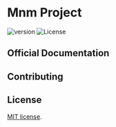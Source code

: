 # Mnm Project

![version](https://img.shields.io/badge/Version-0.0.1-brightgreen.svg)
![License](https://img.shields.io/badge/License-MIT-red.svg)

## Official Documentation

## Contributing

## License

[MIT license](http://opensource.org/licenses/MIT).
